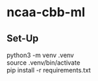 # ncaa-cbb-ml

## Set-Up
python3 -m venv .venv  
source .venv/bin/activate  
pip install -r requirements.txt
